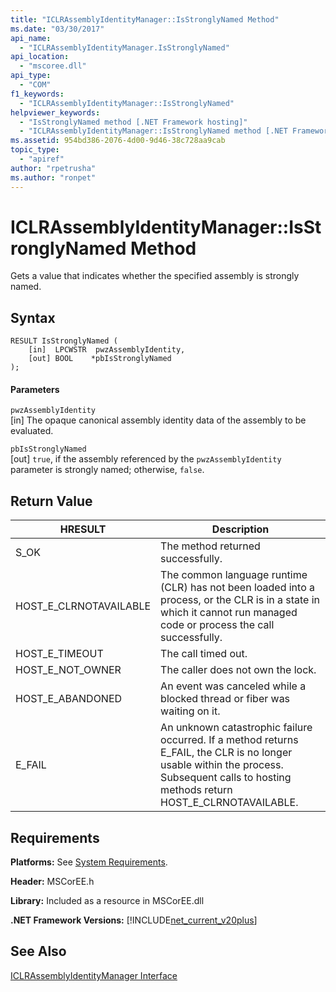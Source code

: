 ```yaml
---
title: "ICLRAssemblyIdentityManager::IsStronglyNamed Method"
ms.date: "03/30/2017"
api_name: 
  - "ICLRAssemblyIdentityManager.IsStronglyNamed"
api_location: 
  - "mscoree.dll"
api_type: 
  - "COM"
f1_keywords: 
  - "ICLRAssemblyIdentityManager::IsStronglyNamed"
helpviewer_keywords: 
  - "IsStronglyNamed method [.NET Framework hosting]"
  - "ICLRAssemblyIdentityManager::IsStronglyNamed method [.NET Framework hosting]"
ms.assetid: 954bd386-2076-4d00-9d46-38c728aa9cab
topic_type: 
  - "apiref"
author: "rpetrusha"
ms.author: "ronpet"
---
```

# ICLRAssemblyIdentityManager::IsStronglyNamed Method
Gets a value that indicates whether the specified assembly is strongly named.  

## Syntax  

```  
RESULT IsStronglyNamed (  
    [in]  LPCWSTR  pwzAssemblyIdentity,  
    [out] BOOL    *pbIsStronglyNamed  
);  
```  

#### Parameters  
 `pwzAssemblyIdentity`  
 [in] The opaque canonical assembly identity data of the assembly to be evaluated.  

 `pbIsStronglyNamed`  
 [out] `true`, if the assembly referenced by the `pwzAssemblyIdentity` parameter is strongly named; otherwise, `false`.  

## Return Value  


|HRESULT|Description|  
|-------------|-----------------|  
|S_OK|The method returned successfully.|  
|HOST_E_CLRNOTAVAILABLE|The common language runtime (CLR) has not been loaded into a process, or the CLR is in a state in which it cannot run managed code or process the call successfully.|  
|HOST_E_TIMEOUT|The call timed out.|  
|HOST_E_NOT_OWNER|The caller does not own the lock.|  
|HOST_E_ABANDONED|An event was canceled while a blocked thread or fiber was waiting on it.|  
|E_FAIL|An unknown catastrophic failure occurred. If a method returns E_FAIL, the CLR is no longer usable within the process. Subsequent calls to hosting methods return HOST_E_CLRNOTAVAILABLE.|  

## Requirements  
 **Platforms:** See [System Requirements](../../../../docs/framework/get-started/system-requirements.md).  

 **Header:** MSCorEE.h  

 **Library:** Included as a resource in MSCorEE.dll  

 **.NET Framework Versions:** [!INCLUDE[net_current_v20plus](../../../../includes/net-current-v20plus-md.md)]  

## See Also  
 [ICLRAssemblyIdentityManager Interface](../../../../docs/framework/unmanaged-api/hosting/iclrassemblyidentitymanager-interface.md)
